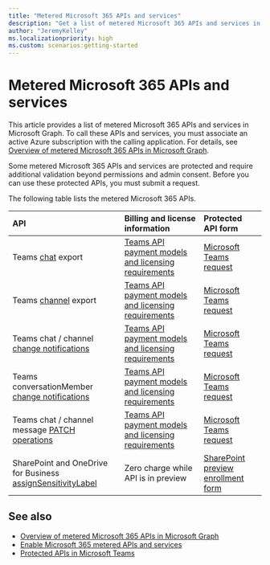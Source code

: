 ```yaml
---
title: "Metered Microsoft 365 APIs and services"
description: "Get a list of metered Microsoft 365 APIs and services in Microsoft Graph."
author: "JeremyKelley"
ms.localizationpriority: high
ms.custom: scenarios:getting-started
---
```


# Metered Microsoft 365 APIs and services

This article provides a list of metered Microsoft 365 APIs and services in Microsoft Graph. To call these APIs and services, you must associate an active Azure subscription with the calling application. For details, see [Overview of metered Microsoft 365 APIs in Microsoft Graph](metered-api-overview.md). 

Some metered Microsoft 365 APIs and services are protected and require additional validation beyond permissions and admin consent. Before you can use these protected APIs, you must submit a request.

The following table lists the metered Microsoft 365 APIs.

| API | Billing and license information | Protected API form |
|:--------------------------|:--------------------------|:----------------------------------------|
| Teams [chat](/graph/api/chats-getallmessages) export | [Teams API payment models and licensing requirements](teams-licenses.md) | [Microsoft Teams request](https://aka.ms/teamsgraph/requestaccess) |
| Teams [channel](/graph/api/channel-getallmessages) export | [Teams API payment models and licensing requirements](teams-licenses.md) | [Microsoft Teams request](https://aka.ms/teamsgraph/requestaccess) |
| Teams chat / channel [change notifications](/graph/api/subscription-post-subscriptions) | [Teams API payment models and licensing requirements](/graph/teams-licenses) | [Microsoft Teams request](https://aka.ms/teamsgraph/requestaccess) |
| Teams conversationMember [change notifications](/graph/api/subscription-post-subscriptions) | [Teams API payment models and licensing requirements](/graph/teams-licenses) | [Microsoft Teams request](https://aka.ms/teamsgraph/requestaccess) |
| Teams chat / channel message [PATCH operations](/graph/api/chatmessage-update) | [Teams API payment models and licensing requirements](teams-licenses.md) | [Microsoft Teams request](https://aka.ms/teamsgraph/requestaccess) |
| SharePoint and OneDrive for Business [assignSensitivityLabel](/graph/api/driveitem-assignsensitivitylabel) | Zero charge while API is in preview | [SharePoint preview enrollment form](https://aka.ms/PreviewSPOPremiumAPI) |

## See also

- [Overview of metered Microsoft 365 APIs in Microsoft Graph](/graph/metered-api-overview)
- [Enable Microsoft 365 metered APIs and services](/graph/metered-api-setup)
- [Protected APIs in Microsoft Teams](/graph/teams-protected-apis)


